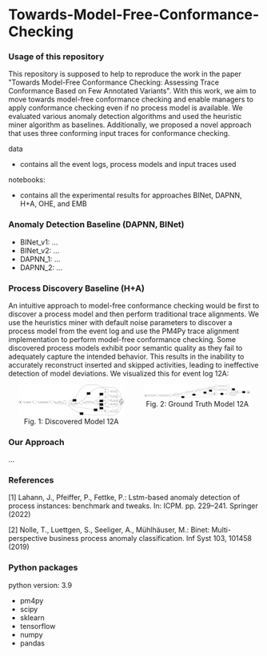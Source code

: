 # Towards-Model-Free-Conformance-Checking

### Usage of this repository
This repository is supposed to help to reproduce the work in the paper "Towards Model-Free Conformance Checking: Assessing Trace Conformance Based on Few Annotated Variants". With
this work, we aim to move towards model-free conformance checking and enable managers to apply conformance checking even if no process model is available. We evaluated various anomaly detection algorithms and used the heuristic miner algorithm as baselines. Additionally, we proposed a novel approach that uses three conforming input traces for conformance checking.

data
- contains all the event logs, process models and input traces used

notebooks:
- contains all the experimental results for approaches BINet, DAPNN, H+A, OHE, and EMB


### Anomaly Detection Baseline (DAPNN, BINet)
- BINet_v1: ...
- BINet_v2: ...
- DAPNN_1: ...
- DAPNN_2: ...


### Process Discovery Baseline (H+A)
An intuitive approach to model-free conformance checking would be first to discover a process model and then perform traditional trace alignments. We use the heuristics miner with default noise parameters to discover a process model from the event log and use the PM4Py trace alignment implementation to perform model-free conformance checking. Some discovered process models exhibit poor semantic quality as they fail to adequately capture the intended behavior. This results in the inability to accurately reconstruct inserted and skipped activities, leading to ineffective detection of model deviations. We visualized this for event log 12A:

<div style="display: flex; justify-content: center; align-items: flex-start;">
  <div style="text-align: center; margin: 0 20px;">
    <img src="images/12A_discovered_model.png" alt="Discovered Model" style="width: 900px; height: auto;"/>
    <div>Fig. 1: Discovered Model 12A</div>
  </div>
  <div style="text-align: center; margin: 0 20px;">
    <img src="images/12A_ground_truth_model.png" alt="Ground Truth Model" style="width: 900px; height: auto;"/>
    <div>Fig. 2: Ground Truth Model 12A</div>
  </div>
</div>

### Our Approach
...


### References
[1] Lahann, J., Pfeiffer, P., Fettke, P.: Lstm-based anomaly detection of process instances: benchmark and tweaks. In: ICPM. pp. 229–241. Springer (2022)

[2] Nolle, T., Luettgen, S., Seeliger, A., Mühlhäuser, M.: Binet: Multi-perspective business process anomaly classification. Inf Syst 103, 101458 (2019)

### Python packages
python version:	3.9
- pm4py
- scipy
- sklearn
- tensorflow
- numpy
- pandas

